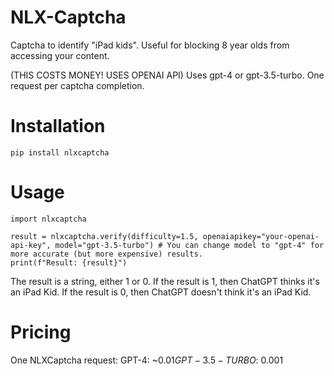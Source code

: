 # NLX-Captcha
Captcha to identify "iPad kids". Useful for blocking 8 year olds from accessing your content.

(THIS COSTS MONEY! USES OPENAI API)
Uses gpt-4 or gpt-3.5-turbo. One request per captcha completion.

# Installation
```
pip install nlxcaptcha
```

# Usage
```
import nlxcaptcha

result = nlxcaptcha.verify(difficulty=1.5, openaiapikey="your-openai-api-key", model="gpt-3.5-turbo") # You can change model to "gpt-4" for more accurate (but more expensive) results.
print(f"Result: {result}")
```

The result is a string, either 1 or 0. If the result is 1, then ChatGPT thinks it's an iPad Kid. If the result is 0, then ChatGPT doesn't think it's an iPad Kid.

# Pricing
One NLXCaptcha request:
GPT-4: ~$0.01
GPT-3.5-TURBO: ~$0.001

